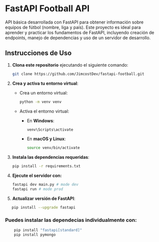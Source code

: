 # FastAPI Football API

API básica desarrollada con FastAPI para obtener información sobre equipos de fútbol (nombre, liga y país). Este proyecto es ideal para aprender y practicar los fundamentos de FastAPI, incluyendo creación de endpoints, manejo de dependencias y uso de un servidor de desarrollo.

## Instrucciones de Uso

1. **Clona este repositorio** ejecutando el siguiente comando:

    ```bash
    git clone https://github.com/JimcostDev/fastapi-football.git
    ```

2. **Crea y activa tu entorno virtual**:

    - Crea un entorno virtual:

        ```bash
        python -m venv venv
        ```

    - Activa el entorno virtual:

        - En **Windows**:

            ```bash
            venv\Scripts\activate
            ```

        - En **macOS y Linux**:

            ```bash
            source venv/bin/activate
            ```

3. **Instala las dependencias requeridas**:

    ```bash
    pip install -r requirements.txt
    ```

4. **Ejecute el servidor con:**
    ```bash
    fastapi dev main.py # mode dev
    fastapi run # mode prod
    ```
5. **Actualizar versión de FastAPI**:
 ```bash
    pip install --upgrade fastapi
 ```
 ### Puedes  instalar las dependecias individualmente con:
```bash
    pip install "fastapi[standard]"
    pip install pymongo
```